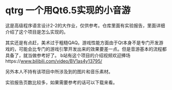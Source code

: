 # qtrg 一个用Qt6.5实现的小音游

这是高级程序语言设计2-2的大作业，仅供参考。仓库里面有实验报告，里面详细介绍了这个项目是怎么实现的。


其实还是有点赶，美术过于粗糙QAQ。游戏性能方面由于Qt本身不是专门开发游戏的，可能会比专门的游戏引擎开发出来的效果要差一点。但是音游基本的流程都具备了，就当做参考好了。
b站有这个项目的介绍视频欢迎捧场https://www.bilibili.com/video/BV1as4y13795/


另外本人不持有该项目中所涉及到的图片和音乐素材。


实验报告页数比较多，如果需要参考的话可以下载来看。
